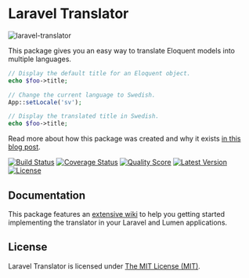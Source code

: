 Laravel Translator
==================

![laravel-translator](https://cloud.githubusercontent.com/assets/499192/7440607/b7c867cc-f0bf-11e4-9d13-0ce90882ae14.png)

This package gives you an easy way to translate Eloquent models into multiple languages.

```php
// Display the default title for an Eloquent object.
echo $foo->title;

// Change the current language to Swedish.
App::setLocale('sv');

// Display the translated title in Swedish.
echo $foo->title;
```
Read more about how this package was created and why it exists [in this blog post](http://vinkla.com/2014/11/laravel-translator/).

[![Build Status](https://img.shields.io/travis/vinkla/translator/master.svg?style=flat)](https://travis-ci.org/vinkla/translator)
[![Coverage Status](https://img.shields.io/scrutinizer/coverage/g/vinkla/translator.svg?style=flat)](https://scrutinizer-ci.com/g/vinkla/translator/code-structure)
[![Quality Score](https://img.shields.io/scrutinizer/g/vinkla/translator.svg?style=flat)](https://scrutinizer-ci.com/g/vinkla/translator)
[![Latest Version](https://img.shields.io/github/release/vinkla/translator.svg?style=flat)](https://github.com/vinkla/translator/releases)
[![License](https://img.shields.io/packagist/l/vinkla/translator.svg?style=flat)](https://packagist.org/packages/vinkla/translator)

## Documentation

This package features an [extensive wiki](https://github.com/vinkla/translator/wiki) to help you getting started implementing the translator in your Laravel and Lumen applications.

## License

Laravel Translator is licensed under [The MIT License (MIT)](LICENSE).
